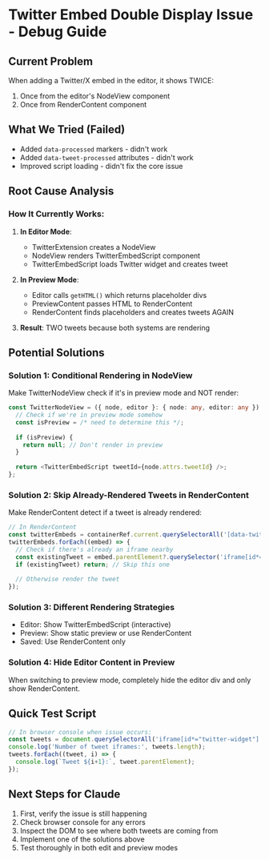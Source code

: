 # Twitter Embed Double Display Issue - Debug Guide

## Current Problem
When adding a Twitter/X embed in the editor, it shows TWICE:
1. Once from the editor's NodeView component
2. Once from RenderContent component

## What We Tried (Failed)
- Added `data-processed` markers - didn't work
- Added `data-tweet-processed` attributes - didn't work
- Improved script loading - didn't fix the core issue

## Root Cause Analysis

### How It Currently Works:
1. **In Editor Mode**:
   - TwitterExtension creates a NodeView
   - NodeView renders TwitterEmbedScript component
   - TwitterEmbedScript loads Twitter widget and creates tweet

2. **In Preview Mode**:
   - Editor calls `getHTML()` which returns placeholder divs
   - PreviewContent passes HTML to RenderContent
   - RenderContent finds placeholders and creates tweets AGAIN

3. **Result**: TWO tweets because both systems are rendering

## Potential Solutions

### Solution 1: Conditional Rendering in NodeView
Make TwitterNodeView check if it's in preview mode and NOT render:
```typescript
const TwitterNodeView = ({ node, editor }: { node: any, editor: any }) => {
  // Check if we're in preview mode somehow
  const isPreview = /* need to determine this */;
  
  if (isPreview) {
    return null; // Don't render in preview
  }
  
  return <TwitterEmbedScript tweetId={node.attrs.tweetId} />;
};
```

### Solution 2: Skip Already-Rendered Tweets in RenderContent
Make RenderContent detect if a tweet is already rendered:
```typescript
// In RenderContent
const twitterEmbeds = containerRef.current.querySelectorAll('[data-twitter-embed]');
twitterEmbeds.forEach((embed) => {
  // Check if there's already an iframe nearby
  const existingTweet = embed.parentElement?.querySelector('iframe[id*="twitter-widget"]');
  if (existingTweet) return; // Skip this one
  
  // Otherwise render the tweet
});
```

### Solution 3: Different Rendering Strategies
- Editor: Show TwitterEmbedScript (interactive)
- Preview: Show static preview or use RenderContent
- Saved: Use RenderContent only

### Solution 4: Hide Editor Content in Preview
When switching to preview mode, completely hide the editor div and only show RenderContent.

## Quick Test Script
```javascript
// In browser console when issue occurs:
const tweets = document.querySelectorAll('iframe[id*="twitter-widget"]');
console.log('Number of tweet iframes:', tweets.length);
tweets.forEach((tweet, i) => {
  console.log(`Tweet ${i+1}:`, tweet.parentElement);
});
```

## Next Steps for Claude
1. First, verify the issue is still happening
2. Check browser console for any errors
3. Inspect the DOM to see where both tweets are coming from
4. Implement one of the solutions above
5. Test thoroughly in both edit and preview modes